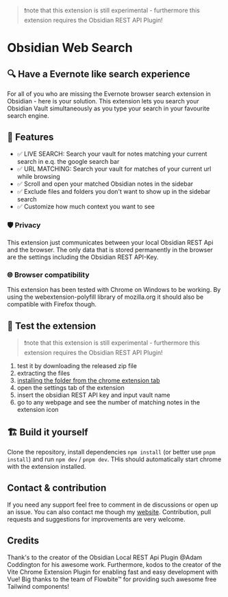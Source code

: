 >❗note that this extension is still experimental - furthermore this extension requires the Obsidian REST API Plugin!

# Obsidian Web Search
## 🔍 Have a Evernote like search experience
For all of you who are missing the Evernote browser search extension in Obsidian - here is your solution. 
This extension lets you search your Obsidian Vault simultaneously as you type your search in your favourite search engine.

## 🚀 Features
- ✅ LIVE SEARCH: Search your vault for notes matching your current search in e.q. the google search bar
- ✅ URL MATCHING: Search your vault for matches of your current url while browsing
- ✅ Scroll and open your matched Obsidian notes in the sidebar
- ✅ Exclude files and folders you don't want to show up in the sidebar search
- ✅ Customize how much context you want to see

### 🛡️ Privacy
This extension just communicates between your local Obsidian REST Api and the browser. 
The only data that is stored permanently in the browser are the settings including the Obsidian REST API-Key.

### 🌐 Browser compatibility
This extension has been tested with Chrome on Windows to be working. 
By using the webextension-polyfill library of mozilla.org it should also be compatible with Firefox though.

## 🚧 Test the extension
>❗note that this extension is still experimental - furthermore this extension requires the Obsidian REST API Plugin!
1. test it by downloading the released zip file
2. extracting the files
3. [installing the folder from the chrome extension tab](https://bashvlas.com/blog/install-chrome-extension-in-developer-mode/)
4. open the settings tab of the extension
5. insert the obsidian REST API key and input vault name
6. go to any webpage and see the number of matching notes in the extension icon

## 🏗️ Build it yourself
Clone the repository, install dependencies `npm install` (or better use `pnpm install`) and run `npm dev` / `pnpm dev`.
THis should automatically start chrome with the extension installed.

## Contact & contribution
If you need any support feel free to comment in de discussions or open up an issue. 
You can also contact me though my [website](https://jakobosterberger.com/contact). 
Contribution, pull requests and suggestions for improvements are very welcome.

## Credits
Thank's to the creator of the Obsidian Local REST Api Plugin @Adam Coddington for his awesome work. 
Furthermore, kodos to the creator of the Vite Chrome Extension Plugin for enabling fast and easy development with Vue! 
Big thanks to the team of Flowbite™ for providing such awesome free Tailwind components!
